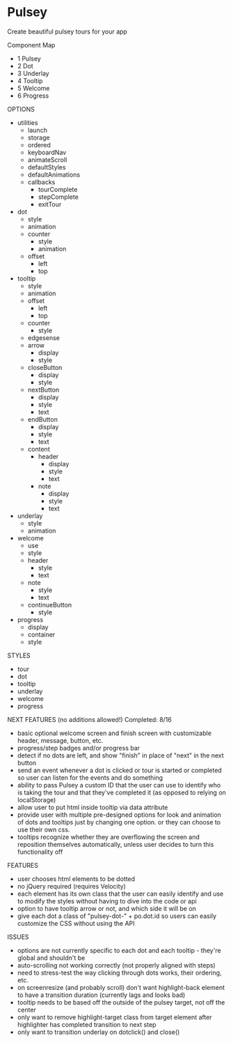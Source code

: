 # Pulsey
Create beautiful pulsey tours for your app

Component Map
- 1 Pulsey
- 2 Dot
- 3 Underlay
- 4 Tooltip
- 5 Welcome
- 6 Progress

OPTIONS
- utilities
  - launch
  - storage
  - ordered
  - keyboardNav
  - animateScroll
  - defaultStyles
  - defaultAnimations
  - callbacks
    - tourComplete
    - stepComplete
    - exitTour  
- dot
  - style
  - animation
  - counter
    - style
    - animation
  - offset
    - left
    - top
- tooltip
  - style
  - animation
  - offset
    - left
    - top
  - counter
    - style
  - edgesense
  - arrow
    - display
    - style
  - closeButton
    - display
    - style
  - nextButton
    - display
    - style
    - text
  - endButton
    - display
    - style
    - text
  - content
    - header
      - display
      - style
      - text
    - note
      - display
      - style
      - text
- underlay
  - style
  - animation
- welcome
  - use
  - style
  - header
    - style
    - text
  - note
    - style
    - text
  - continueButton
    - style
- progress
  - display
  - container
  - style

STYLES
- tour
- dot
- tooltip
- underlay
- welcome
- progress


NEXT FEATURES (no additions allowed!)
Completed: 8/16

- basic optional welcome screen and finish screen with customizable header, message, button, etc.
- progress/step badges and/or progress bar
- detect if no dots are left, and show "finish" in place of "next" in the next button
- send an event whenever a dot is clicked or tour is started or completed so user can listen for the events and do something
- ability to pass Pulsey a custom ID that the user can use to identify who is taking the tour and that they've completed it (as opposed to relying on localStorage)
- allow user to put html inside tooltip via data attribute
- provide user with multiple pre-designed options for look and animation of dots and tooltips just by changing one option.  or they can choose to use their own css.
- tooltips recognize whether they are overflowing the screen and reposition themselves automatically, unless user decides to turn this functionality off

FEATURES

- user chooses html elements to be dotted
- no jQuery required (requires Velocity)
- each element has its own class that the user can easily identify and use to modify the styles without having to dive into the code or api
- option to have tooltip arrow or not, and which side it will be on
- give each dot a class of "pulsey-dot-" + po.dot.id so users can easily customize the CSS without using the API

ISSUES

- options are not currently specific to each dot and each tooltip - they're global and shouldn't be
- auto-scrolling not working correctly (not properly aligned with steps)
- need to stress-test the way clicking through dots works, their ordering, etc.
- on screenresize (and probably scroll) don't want highlight-back element to have a transition duration (currently lags and looks bad)
- tooltip needs to be based off the outside of the pulsey target, not off the center
- only want to remove highlight-target class from target element after highlighter has completed transition to next step
- only want to transition underlay on dotclick() and close()
